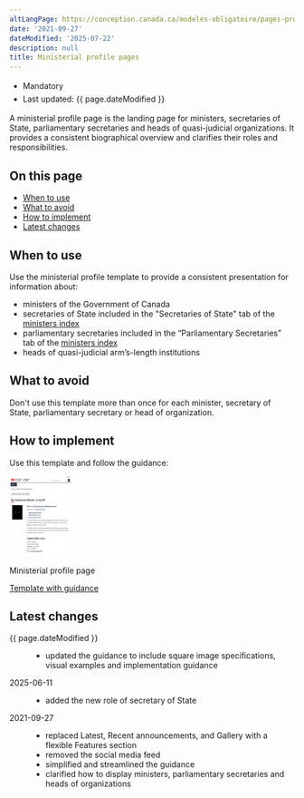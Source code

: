 ```yaml
---
altLangPage: https://conception.canada.ca/modeles-obligatoire/pages-profil-ministres.html
date: '2021-09-27'
dateModified: '2025-07-22'
description: null
title: Ministerial profile pages
---
```

<div class="row">
  <div class="col-md-12 pull-left">
    <ul class="list-inline small mrgn-bttm-sm" id="list-inline-desktop-only" style="line-height:1.65em">
    <li class="mrgn-rght-lg">
      <span class="label label-danger">Mandatory</span>
    </li>
    <li class="mrgn-rght-lg">Last updated: {{ page.dateModified }}</li>
    </ul>
  </div>
</div>

<p>A ministerial profile page is the landing page for ministers, secretaries of State, parliamentary secretaries and heads of quasi-judicial organizations. It provides a consistent biographical overview and clarifies their roles and responsibilities.</p>

<section>
  <h2>On this page</h2>
  <ul>
    <li>
    <a href="#when">When to use</a>
    </li>
    <li>
    <a href="#avoid">What to avoid</a>
    </li>
    <li>
    <a href="#how">How to implement</a>
    </li>
    <li>
    <a href="#latest">Latest changes</a>
    </li>
  </ul>
</section>

<section>
  <h2 id="when">When to use</h2>
  <p>Use the ministerial profile template to provide a consistent presentation for information about:</p>
  <ul>
    <li>ministers of the Government of Canada</li>
    <li>secretaries of State included in the "Secretaries of State" tab of the <a href="https://www.canada.ca/en/government/ministers.html">ministers index</a></li>
    <li>parliamentary secretaries included in the “Parliamentary Secretaries” tab of the <a href="https://www.canada.ca/en/government/ministers.html">ministers index</a></li>
    <li>heads of quasi-judicial arm’s-length institutions</li>
  </ul>
</section>

<section>
  <h2 id="avoid">What to avoid</h2>
  <p>Don't use this template more than once for each minister, secretary of State, parliamentary secretary or head of organization.</p>
</section>

<section>
  <h2 id="how">How to implement</h2>
  <p>Use this template and follow the guidance:</p>
  <div class="row mrgn-tp-lg mrgn-bttm-lg">
    <div class="col-xs-10 col-md-8 col-lg-8">
    <div class="gc-dwnld">
      <div class="row">
      <div class="col-xs-10 col-sm-3 col-lg-2">
        <img alt="" class="thumbnail gc-dwnld-img" height="142" src="../images/ministerial-page-cropped.png" width="110">
      </div>
      <div class="col-xs-12 col-sm-9 col-lg-10">
        <p class="mrgn-tp-md lead"><span>Ministerial profile page</span></p>
        <p><a class="btn btn-call-to-action" href="../coded-layout/ministerial-profile-pages.html">Template with guidance</a></p>
      </div>
      </div>
    </div>
    </div>
  </div>
</section>
<section>
  <h2 id="changes">Latest changes</h2>
  <dl class="dl-horizontal">
    <dt>
      <time>{{ page.dateModified }}</time>
    </dt>
    <dd>
      <ul>
        <li>updated the guidance to include square image specifications, visual examples and implementation guidance</li>
      </ul>
    </dd>
    <dt>
      <time class="link-muted" datetime="2025-06-11">2025-06-11</time>
    </dt>
    <dd>
      <ul>
        <li>added the new role of secretary of State</li>
      </ul>
    </dd>
    <dt>
      <time class="link-muted" datetime="2021-09-27">2021-09-27</time>
    </dt>
    <dd>
      <ul>
        <li>replaced Latest, Recent announcements, and Gallery with a flexible Features section</li>
        <li>removed the social media feed</li>
        <li>simplified and streamlined the guidance</li>
        <li>clarified how to display ministers, parliamentary secretaries and heads of organizations</li>
      </ul>
    </dd>
  </dl>
</section>

